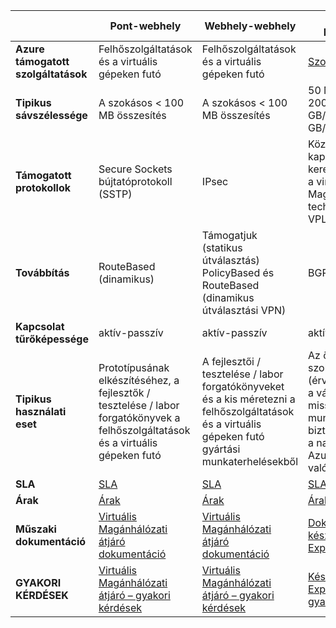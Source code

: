 |                              | **Pont-webhely**                                                                            | **Webhely-webhely**                                                                                        | **Készült ExpressRoute**                                                                                                                     |
|------------------------------|----------------------------------------------------------------------------------------------|---------------------------------------------------------------------------------------------------------|--------------------------------------------------------------------------------------------------------------------------------------|
| **Azure támogatott szolgáltatások** | Felhőszolgáltatások és a virtuális gépeken futó                                                          | Felhőszolgáltatások és a virtuális gépeken futó                                                                     | [Szolgáltatások lista](../expressroute/expressroute-faqs.md#supported-services)                                                       |
| **Tipikus sávszélessége**       | A szokásos < 100 MB összesítés                                                               | A szokásos < 100 MB összesítés                                                                          | 50 MB, 100 MB, 200 MB, 500 MB, 1 GB/s, 2 GB/s, 5 GB/s, 10 GB/s                                                               |
| **Támogatott protokollok**      | Secure Sockets bújtatóprotokoll (SSTP)                                                     | IPsec                                                | Közvetlen kapcsolaton keresztül VLAN, NSP a virtuális Magánhálózati technológiák (MPLS, VPLS,...)                                                                                                    |
| **Továbbítás**                  | RouteBased (dinamikus)                                                                        | Támogatjuk (statikus útválasztás) PolicyBased és RouteBased (dinamikus útválasztási VPN)                 | BGP                                                                                                                                  |
| **Kapcsolat tűrőképessége**    | aktív-passzív                                                                               | aktív-passzív                                                                                          | aktív-aktív                                                                                                                        |
| **Tipikus használati eset**         | Prototípusának elkészítéséhez, a fejlesztők / tesztelése / labor forgatókönyvek a felhőszolgáltatások és a virtuális gépeken futó              | A fejlesztői / tesztelése / labor forgatókönyveket és a kis méretezni a felhőszolgáltatások és a virtuális gépeken futó gyártási munkaterhelésekből | Az összes Azure szolgáltatások (érvényesített lista), a vállalati szintű és misszió kritikus munkaterhelésekből, biztonsági mentése, a nagy adatok, az Azure DR helyként való hozzáférés |
| **SLA**                      | [SLA](https://azure.microsoft.com/support/legal/sla/)                                        | [SLA](https://azure.microsoft.com/support/legal/sla/)                                                   | [SLA](https://azure.microsoft.com/support/legal/sla/)                                                                                |
| **Árak**                  | [Árak](https://azure.microsoft.com/pricing/details/vpn-gateway/)                           | [Árak](https://azure.microsoft.com/pricing/details/vpn-gateway/)                                      | [Árak](https://azure.microsoft.com/pricing/details/expressroute/)                                                                   |
| **Műszaki dokumentáció**  | [Virtuális Magánhálózati átjáró dokumentáció](https://azure.microsoft.com/documentation/services/vpn-gateway/) | [Virtuális Magánhálózati átjáró dokumentáció](https://azure.microsoft.com/documentation/services/vpn-gateway/)            | [Dokumentáció készült ExpressRoute](https://azure.microsoft.com/documentation/services/expressroute/)                                        |
| **GYAKORI KÉRDÉSEK**                     | [Virtuális Magánhálózati átjáró – gyakori kérdések](vpn-gateway-vpn-faq.md)                                                    | [Virtuális Magánhálózati átjáró – gyakori kérdések](vpn-gateway-vpn-faq.md)                                                               | [Készült ExpressRoute – gyakori kérdések](../expressroute/expressroute-faqs.md)                                                                             |

